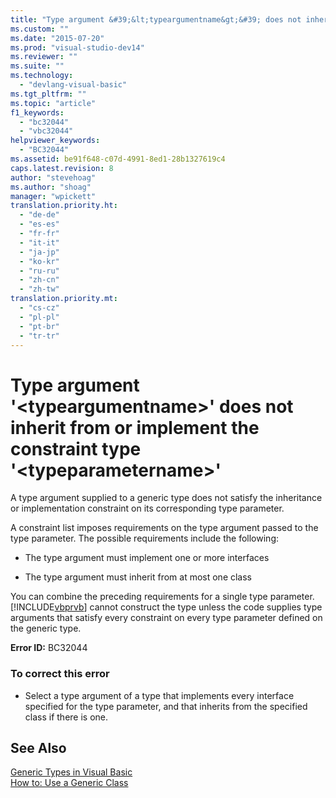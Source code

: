 ```yaml
---
title: "Type argument &#39;&lt;typeargumentname&gt;&#39; does not inherit from or implement the constraint type &#39;&lt;typeparametername&gt;&#39; | Microsoft Docs"
ms.custom: ""
ms.date: "2015-07-20"
ms.prod: "visual-studio-dev14"
ms.reviewer: ""
ms.suite: ""
ms.technology: 
  - "devlang-visual-basic"
ms.tgt_pltfrm: ""
ms.topic: "article"
f1_keywords: 
  - "bc32044"
  - "vbc32044"
helpviewer_keywords: 
  - "BC32044"
ms.assetid: be91f648-c07d-4991-8ed1-28b1327619c4
caps.latest.revision: 8
author: "stevehoag"
ms.author: "shoag"
manager: "wpickett"
translation.priority.ht: 
  - "de-de"
  - "es-es"
  - "fr-fr"
  - "it-it"
  - "ja-jp"
  - "ko-kr"
  - "ru-ru"
  - "zh-cn"
  - "zh-tw"
translation.priority.mt: 
  - "cs-cz"
  - "pl-pl"
  - "pt-br"
  - "tr-tr"
---
```

# Type argument &#39;&lt;typeargumentname&gt;&#39; does not inherit from or implement the constraint type &#39;&lt;typeparametername&gt;&#39;
A type argument supplied to a generic type does not satisfy the inheritance or implementation constraint on its corresponding type parameter.  
  
 A constraint list imposes requirements on the type argument passed to the type parameter. The possible requirements include the following:  
  
-   The type argument must implement one or more interfaces  
  
-   The type argument must inherit from at most one class  
  
 You can combine the preceding requirements for a single type parameter. [!INCLUDE[vbprvb](../code-quality/includes/vbprvb_md.md)] cannot construct the type unless the code supplies type arguments that satisfy every constraint on every type parameter defined on the generic type.  
  
 **Error ID:** BC32044  
  
### To correct this error  
  
-   Select a type argument of a type that implements every interface specified for the type parameter, and that inherits from the specified class if there is one.  
  
## See Also  
 [Generic Types in Visual Basic](/dotnet/visual-basic/programming-guide/language-features/data-types/generic-types)   
 [How to: Use a Generic Class](http://msdn.microsoft.com/en-us/Library/242dd2a6-86c4-4ce7-83f2-f2661803f752)